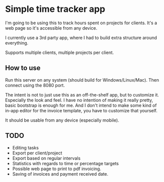 # Simple time tracker app

I'm going to be using this to track hours spent on projects for clients. It's a web page so it's accessible from any device.

I currently use a 3rd party app, where I had to build extra structure around everything.

Supports multiple clients, multiple projects per client.

## How to use

Run this server on any system (should build for Windows/Linux/Mac). Then connect using the 8080 port.

The intent is not to just use this as an off-the-shelf app, but to customize it. Especially the look and feel. I have no intention of making it really pretty, basic bootstrap is enough for me. And I don't intend to make some kind of in-app editor for the invoice template, you have to customize that yourself.

It should be usable from any device (especially mobile).

## TODO

* Editing tasks
* Export per client/project
* Export based on regular intervals
* Statistics with regards to time or percentage targets
* Possible web page to print to pdf invoicing.
* Saving of invoices and payment received date.
